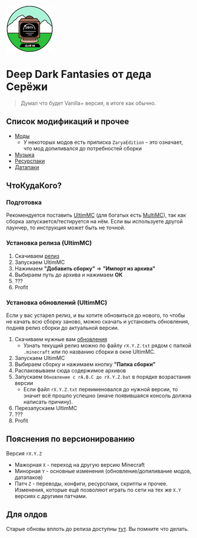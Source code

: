 ![Логотип Z@RYA](.minecraft/icon.png)
# Deep Dark Fantasies от деда Серёжи
> Думал что будет Vanilla+ версия, в итоге как обычно.

## Список модификаций и прочее

- [Моды](.minecraft/mods/MODLIST.md)
    - У некоторых модов есть приписка `ZaryaEdition` - это означает, что мод допиливался до потребностей сборки
- [Музыка](.minecraft/config/MusicTriggers/songs/assets/musictriggers/sounds/music/MUSICLIST.md)
- [Ресурспаки](.minecraft/resourcepacks/RESOURCEPACKLIST.md)
- [Датапаки](.minecraft/global_packs/required_data/DATAPACKLIST.md)

## ЧтоКудаКого?

### Подготовка
Рекомендуется поставить [UltimMC](https://github.com/UltimMC/Launcher?tab=readme-ov-file#downloading) (для богатых есть [MultiMC](https://multimc.org/)), так как сборка запускается/тестируется на нём.
Если вы используете другой лаунчер, то инструкция может быть не точной.

### Установка релиза (UltimMC)
1. Скачиваем [релиз](https://mega.nz/folder/cxt2TQYA#IjXcz29KzdS_Irkl7ay56A)
2. Запускаем UltimMC
3. Нажимаем **"Добавить сборку"** => **"Импорт из архива"**
4. Выбираем путь до архива и нажимаем **ОК**
5. ???
6. Profit

### Установка обновлений (UltimMC)
Если у вас устарел релиз, и вы хотите обновиться до нового, то чтобы не качать всю сборку заново, можно скачать и установить обновления, подняв релиз сборки до актуальной версии.
1. Скачиваем нужные вам [обновления](https://mega.nz/folder/41tWHSJQ#rvc9d_8c_dLBVYyKy3L40g)
    - Узнать текущий релиз можно по файлу `rX.Y.Z.txt` рядом с папкой `.minecraft` или по названию сборки в окне UltimMC.
2. Запускаем UltimMC
3. Выбираем сборку и нажимаем кнопку **"Папка сборки"**
4. Распаковываем сюда содержимое архивов
5. Запускаем `Обновление с rA.B.C до rX.Y.Z.bat` в порядке возрастания версии
    - Если файл `rX.Y.Z.txt` переименовался до нужной версии, то значит всё прошло успешно (иначе появившаяся консоль должна написать причину).
6. Перезапускаем UltimMC
7. ???
8. Profit

## Пояснения по версионированию
Версия `rX.Y.Z`
- Мажорная `X` - переход на другую версию Minecraft
- Минорная `Y` - основные изменения (обновление/допиливание модов, датапаков)
- Патч `Z` - переводы, конфиги, ресурспаки, скрипты и прочее. Изменения, которые ещё позволяют играть по сети на тех же `X.Y` версиях с другими патчами.

## Для олдов
Старые обновы вплоть до релиза доступны [тут](https://mega.nz/folder/Ml1F1RjL#-2_o6kTRrVtLn6mZrMPS9A). Вы помните что делать.
